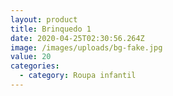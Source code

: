 ```yaml
---
layout: product
title: Brinquedo 1
date: 2020-04-25T02:30:56.264Z
image: /images/uploads/bg-fake.jpg
value: 20
categories:
  - category: Roupa infantil
---
```

